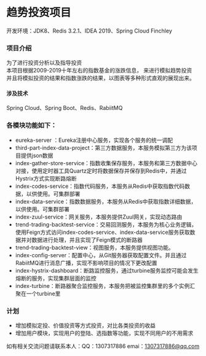 # 趋势投资项目
开发环境：JDK8、Redis 3.2.1、IDEA 2019、Spring Cloud Finchley

### 项目介绍
为了进行投资分析以及指导投资  
本项目根据2009-2019十年左右的指数基金的涨跌信息，
来进行模拟趋势投资  
并且将模拟投资的结果和指数涨跌的结果，以图表等多种形式直观的展现出来。
#### 涉及技术
Spring Cloud、Spring Boot、Redis、RabiitMQ

### 各模块功能如下：
- eureka-server ：Eureka注册中心服务，实现各个服务的统一调配
- third-part-index-data-project：第三方数据服务，本服务模拟第三方为该项目提供json数据
- index-gather-store-service：指数收集保存服务，本服务和第三方数据中心对接，使用定时器工具Quartz定时将数据保存并保存到Redis中，并通过Hystrix方式实现断路熔断
- index-codes-service：指数代码服务，本服务从Redis中获取指数代码数据，以供使用。可集群部署
- index-data-service：指数数据服务，本服务从Redis中获取指数详细数据，以供使用。可集群部署
- index-zuul-service：网关服务，本服务提供Zuul网关，实现动态路由
- trend-trading-backtest-service：交易回测服务，本服务为核心业务逻辑，使用Feign方式访问index-codes-service、index-data-service服务获取数据并对数据进行处理，并且实现了Feign模式的断路器
- trend-trading-backtest-view：视图服务，本服务提供视图功能。
- index-config-server：配置中心，从Git服务器获取配置文件。并且通过RabiitMQ进行消息广播，实现不影响项目的情况下更改配置
- index-hystrix-dashboard：断路监控服务，通过turbine服务监控可能会发生熔断的服务，实现集群层面的监控
- index-turbine：断路器聚合监控服务，本服务把被监控集群里的多个实例汇聚在一个turbine里

### 计划
- 增加模拟定投、价值投资等方式投资，对比各类投资的收益
- 增加用户模块，实现用户的登陆、选指数等功能，实现不同用户的不用需求


如有相关交流问题请联系本人：QQ：1307317886  emai：1307317886@qq.com
